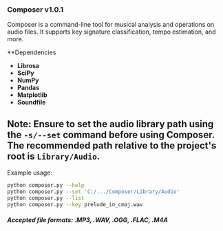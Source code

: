 ### Composer v1.0.1

Composer is a command-line tool for musical analysis and operations on audio files. It supports key signature classification, tempo estimation, and more.

**Dependencies

- **Librosa**
- **SciPy**
- **NumPy**
- **Pandas**
- **Matplotlib**
- **Soundfile**

## **Note:** Ensure to set the audio library path using the `-s/--set` command before using Composer. The recommended path relative to the project's root is `Library/Audio`.

Example usage:

```bash
python composer.py --help
python composer.py --set 'C:/.../Composer/Library/Audio'
python composer.py --list
python composer.py --key prelude_in_cmaj.wav
```

#### *Accepted file formats: .MP3, .WAV, .OGG, .FLAC, .M4A*
